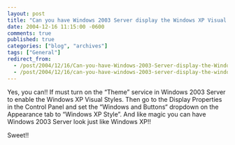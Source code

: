 ```yaml
---
layout: post
title: "Can you have Windows 2003 Server display the Windows XP Visual Styles?"
date: 2004-12-16 11:15:00 -0600
comments: true
published: true
categories: ["blog", "archives"]
tags: ["General"]
redirect_from: 
  - /post/2004/12/16/Can-you-have-Windows-2003-Server-display-the-Windows-XP-Visual-Styles
  - /post/2004/12/16/can-you-have-windows-2003-server-display-the-windows-xp-visual-styles
---
```

<!-- more -->
<P>Yes, you can!! If must turn on the &#8220;Theme&#8221; service in Windows 2003 Server to enable the Windows XP Visual Styles. Then go to the Display Properties in the Control Panel and set the &#8220;Windows and Buttons&#8220; dropdown on the Appearance tab&nbsp;to &#8220;Windows XP Style&#8221;. And like magic you can have Windows 2003 Server look just like Windows XP!!</P>
<P>Sweet!! </P>
